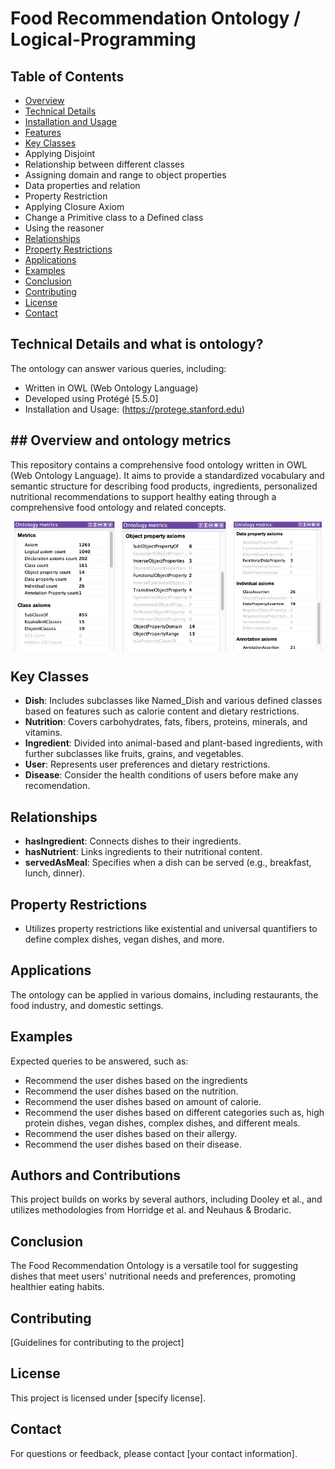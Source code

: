 
# Food Recommendation Ontology / Logical-Programming

## Table of Contents
- [Overview](#overview)
- [Technical Details](#technical-details)
- [Installation and Usage](#installation-and-usage)
- [Features](#features)
- [Key Classes](#Key-classes)
- Applying Disjoint
- Relationship between different classes
- Assigning domain and range to object properties
- Data properties and relation
- Property Restriction
- Applying Closure Axiom
- Change a Primitive class to a Defined class
- Using the reasoner
- [Relationships](#relationships)
- [Property Restrictions](#property-restrictions)
- [Applications](#applications)
- [Examples](#examples)
- [Conclusion](#conclusion)
- [Contributing](#contributing)
- [License](#license)
- [Contact](#contact)

## Technical Details and what is ontology?
The ontology can answer various queries, including:
- Written in OWL (Web Ontology Language)
- Developed using Protégé [5.5.0]
- Installation and Usage: (https://protege.stanford.edu)

## ## Overview and ontology metrics
This repository contains a comprehensive food ontology written in OWL (Web Ontology Language). It aims to provide a standardized vocabulary and semantic structure for describing food products, ingredients, personalized nutritional recommendations to support healthy eating through a comprehensive food ontology and related concepts.
<div style="display: flex; justify-content: space-around;">
    <img src="Technical_Details/Details_Pics/metrics_pic1.png" alt="Image 1" width="32%">
    <img src="Technical_Details/Details_Pics/metrics_pic2.png" alt="Image 2" width="33%">
    <img src="Technical_Details/Details_Pics/metrics_pic3.png" alt="Image 3" width="28%">
</div>


## Key Classes
- **Dish**: Includes subclasses like Named_Dish and various defined classes based on features such as calorie content and dietary restrictions.
- **Nutrition**: Covers carbohydrates, fats, fibers, proteins, minerals, and vitamins.
- **Ingredient**: Divided into animal-based and plant-based ingredients, with further subclasses like fruits, grains, and vegetables.
- **User**: Represents user preferences and dietary restrictions.
- **Disease**: Consider the health conditions of users before make any recomendation.

## Relationships
- **hasIngredient**: Connects dishes to their ingredients.
- **hasNutrient**: Links ingredients to their nutritional content.
- **servedAsMeal**: Specifies when a dish can be served (e.g., breakfast, lunch, dinner).

## Property Restrictions
- Utilizes property restrictions like existential and universal quantifiers to define complex dishes, vegan dishes, and more.

## Applications
The ontology can be applied in various domains, including restaurants, the food industry, and domestic settings.

## Examples
Expected queries to be answered, such as:
- Recommend the user dishes based on the ingredients
- Recommend the user dishes based on the nutrition.
- Recommend the user dishes based on amount of calorie.
- Recommend the user dishes based on different categories such as, high protein dishes, vegan dishes, complex dishes, and different meals.
- Recommend the user dishes based on their allergy.
- Recommend the user dishes based on their disease.

## Authors and Contributions
This project builds on works by several authors, including Dooley et al., and utilizes methodologies from Horridge et al. and Neuhaus & Brodaric.

## Conclusion
The Food Recommendation Ontology is a versatile tool for suggesting dishes that meet users' nutritional needs and preferences, promoting healthier eating habits.
 
## Contributing
[Guidelines for contributing to the project]

## License
This project is licensed under [specify license].

## Contact
For questions or feedback, please contact [your contact information].














